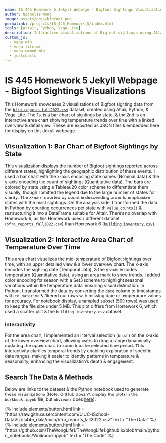 ```yaml
---
name: IS 445 Homework 5 Jekyll Webpage - Bigfoot Sightings Visualizations
author: Nicholas Wong
image: assets/pngs/bigfoot.png
permalink: /projects/IS_445_Homework_5/index.html
tools: [Altair, Python, Vega-Lite]
description: Interactive visualizations of Bigfoot sightings using Altair & Vega-Lite!
custom_js:
  - vega.min
  - vega-lite.min
  - vega-embed.min
  - justcharts
---
```


# IS 445 Homework 5 Jekyll Webpage - Bigfoot Sightings Visualizations

This Homework showcases 2 visualizations of Bigfoot sighting data from the [`bfro_reports_fall2022.csv`](https://raw.githubusercontent.com/UIUC-iSchool-DataViz/is445_data/main/bfro_reports_fall2022.csv) dataset, created using Altair, Python, & Vega-Lite. The 1st is a bar chart of sightings by state, & the 2nd is an interactive area chart showing temperature trends over time with a linked overview & detail view. These are exported as JSON files & embedded here for display on this Jekyll webpage.

## Visualization 1: Bar Chart of Bigfoot Sightings by State

<vegachart schema-url = "{{ site.baseurl }}/assets/json/bar_chart.json" style = "width: 100%"></vegachart>

This visualization displays the number of Bigfoot sightings reported across different states, highlighting the geographic distribution of these events. I used a bar chart with the x-axis encoding state names (Nominal data) & the y-axis encoding the count of sightings (Quantitative data). The bars are colored by state using a Tableau20 color scheme to differentiate them visually, though I omitted the legend due to the large number of states for clarity. The x-axis is sorted by count in descending order to emphasize states with the most sightings. On the analysis side, I transformed the data in Python by counting occurrences per state with `value_counts()` & restructuring it into a DataFrame suitable for Altair. There’s no overlap with Homework 6, as this Homework uses a different dataset (`bfro_reports_fall2022.csv`) than Homework 6 ([`building_inventory.csv`](https://raw.githubusercontent.com/UIUC-iSchool-DataViz/is445_data/main/building_inventory.csv)).

## Visualization 2: Interactive Area Chart of Temperature Over Time

<vegachart schema-url = "{{ site.baseurl }}/assets/json/area_chart.json" style = "width: 100%"></vegachart>

This area chart visualizes the mid-temperature of Bigfoot sightings over time, with an upper detailed view & a lower overview chart. The x-axis encodes the sighting date (Temporal data), & the y-axis encodes temperature (Quantitative data), using an area mark to show trends. I added color encoding for season with a Set3 scheme to highlight seasonal variations within the temperature data, ensuring visual distinction. In Python, I transformed the data by converting the `date` column to timestamps with `to_datetime` & filtered out rows with missing date or temperature values for accuracy. For notebook display, a sampled subset (500 rows) was used to keep the file size under 5 MB. This plot differs from Homework 6, which used a scatter plot & the `building_inventory.csv` dataset.

### Interactivity

For the area chart, I implemented an interval selection (`brush`) on the x-axis of the lower overview chart, allowing users to drag a range dynamically updating the upper chart to zoom into the selected time period. This interactivity clarifies temporal trends by enabling exploration of specific date ranges, making it easier to identify patterns in temperature & seasonality, enhancing the visualization’s depth & engagement.

## Search The Data & Methods

Below are links to the dataset & the Python notebook used to generate these visualizations (Note: GitHub doesn't display the plots in the `Workbook.ipynb` file, but `nbviewer` does [here](https://nbviewer.org/github/TheWongLife1/TheWongLife1.github.io/blob/main/python_notebooks/Workbook.ipynb)).

<div class = "left"> {% include elements/button.html link = "https://raw.githubusercontent.com/UIUC-iSchool-DataViz/is445_data/main/bfro_reports_fall2022.csv" text = "The Data" %} </div> 

<div class = "right"> {% include elements/button.html link = "https://github.com/TheWongLife1/TheWongLife1.github.io/blob/main/python_notebooks/Workbook.ipynb" text = "The Code" %} </div> 